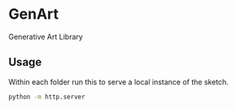 # GenArt

Generative Art Library

## Usage

Within each folder run this to serve a local instance of the sketch.

```bash
python -m http.server
```
